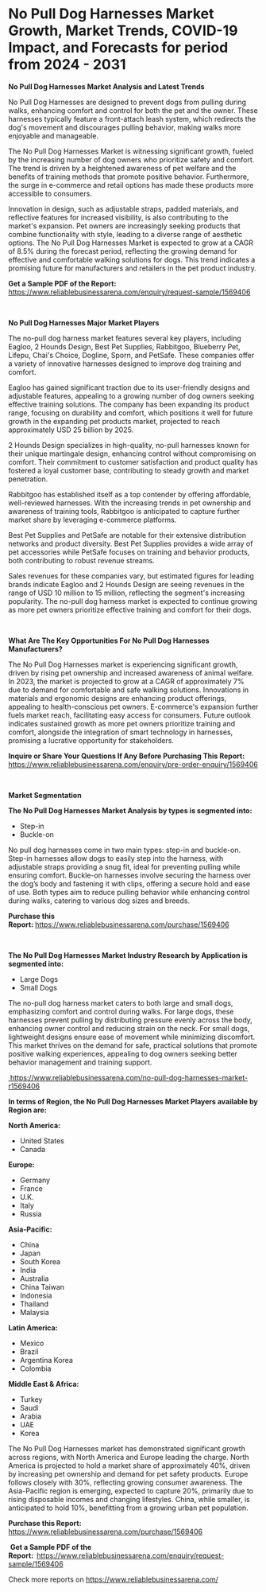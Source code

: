 <p><h1>No Pull Dog Harnesses Market Growth, Market Trends, COVID-19 Impact, and Forecasts for period from 2024 - 2031</h1></p><p><strong>No Pull Dog Harnesses Market Analysis and Latest Trends</strong></p>
<p><p>No Pull Dog Harnesses are designed to prevent dogs from pulling during walks, enhancing comfort and control for both the pet and the owner. These harnesses typically feature a front-attach leash system, which redirects the dog's movement and discourages pulling behavior, making walks more enjoyable and manageable.</p><p>The No Pull Dog Harnesses Market is witnessing significant growth, fueled by the increasing number of dog owners who prioritize safety and comfort. The trend is driven by a heightened awareness of pet welfare and the benefits of training methods that promote positive behavior. Furthermore, the surge in e-commerce and retail options has made these products more accessible to consumers.</p><p>Innovation in design, such as adjustable straps, padded materials, and reflective features for increased visibility, is also contributing to the market's expansion. Pet owners are increasingly seeking products that combine functionality with style, leading to a diverse range of aesthetic options. The No Pull Dog Harnesses Market is expected to grow at a CAGR of 8.5% during the forecast period, reflecting the growing demand for effective and comfortable walking solutions for dogs. This trend indicates a promising future for manufacturers and retailers in the pet product industry.</p></p>
<p><strong>Get a Sample PDF of the Report:&nbsp;</strong> <a href="https://www.reliablebusinessarena.com/enquiry/request-sample/1569406?utm_campaign=1841&utm_medium=2&utm_source=Github&utm_content=ia&utm_term=29122024&utm_id=no-pull-dog-harnesses">https://www.reliablebusinessarena.com/enquiry/request-sample/1569406</a></p>
<p>&nbsp;</p>
<p><strong>No Pull Dog Harnesses Major Market Players</strong></p>
<p><p>The no-pull dog harness market features several key players, including Eagloo, 2 Hounds Design, Best Pet Supplies, Rabbitgoo, Blueberry Pet, Lifepu, Chai's Choice, Dogline, Sporn, and PetSafe. These companies offer a variety of innovative harnesses designed to improve dog training and comfort.</p><p>Eagloo has gained significant traction due to its user-friendly designs and adjustable features, appealing to a growing number of dog owners seeking effective training solutions. The company has been expanding its product range, focusing on durability and comfort, which positions it well for future growth in the expanding pet products market, projected to reach approximately USD 25 billion by 2025.</p><p>2 Hounds Design specializes in high-quality, no-pull harnesses known for their unique martingale design, enhancing control without compromising on comfort. Their commitment to customer satisfaction and product quality has fostered a loyal customer base, contributing to steady growth and market penetration.</p><p>Rabbitgoo has established itself as a top contender by offering affordable, well-reviewed harnesses. With the increasing trends in pet ownership and awareness of training tools, Rabbitgoo is anticipated to capture further market share by leveraging e-commerce platforms.</p><p>Best Pet Supplies and PetSafe are notable for their extensive distribution networks and product diversity. Best Pet Supplies provides a wide array of pet accessories while PetSafe focuses on training and behavior products, both contributing to robust revenue streams.</p><p>Sales revenues for these companies vary, but estimated figures for leading brands indicate Eagloo and 2 Hounds Design are seeing revenues in the range of USD 10 million to 15 million, reflecting the segment's increasing popularity. The no-pull dog harness market is expected to continue growing as more pet owners prioritize effective training and comfort for their dogs.</p></p>
<p>&nbsp;</p>
<p><strong>What Are The Key Opportunities For No Pull Dog Harnesses Manufacturers?</strong></p>
<p><p>The No Pull Dog Harnesses market is experiencing significant growth, driven by rising pet ownership and increased awareness of animal welfare. In 2023, the market is projected to grow at a CAGR of approximately 7% due to demand for comfortable and safe walking solutions. Innovations in materials and ergonomic designs are enhancing product offerings, appealing to health-conscious pet owners. E-commerce's expansion further fuels market reach, facilitating easy access for consumers. Future outlook indicates sustained growth as more pet owners prioritize training and comfort, alongside the integration of smart technology in harnesses, promising a lucrative opportunity for stakeholders.</p></p>
<p><strong>Inquire or Share Your Questions If Any Before Purchasing This Report:</strong> <a href="https://www.reliablebusinessarena.com/enquiry/pre-order-enquiry/1569406?utm_campaign=1841&utm_medium=2&utm_source=Github&utm_content=ia&utm_term=29122024&utm_id=no-pull-dog-harnesses">https://www.reliablebusinessarena.com/enquiry/pre-order-enquiry/1569406</a></p>
<p>&nbsp;</p>
<p><strong>Market Segmentation</strong></p>
<p><strong>The No Pull Dog Harnesses Market Analysis by types is segmented into:</strong></p>
<p><ul><li>Step-in</li><li>Buckle-on</li></ul></p>
<p><p>No pull dog harnesses come in two main types: step-in and buckle-on. Step-in harnesses allow dogs to easily step into the harness, with adjustable straps providing a snug fit, ideal for preventing pulling while ensuring comfort. Buckle-on harnesses involve securing the harness over the dog’s body and fastening it with clips, offering a secure hold and ease of use. Both types aim to reduce pulling behavior while enhancing control during walks, catering to various dog sizes and breeds.</p></p>
<p><strong>Purchase this Report:&nbsp;</strong><a href="https://www.reliablebusinessarena.com/purchase/1569406?utm_campaign=1841&utm_medium=2&utm_source=Github&utm_content=ia&utm_term=29122024&utm_id=no-pull-dog-harnesses">https://www.reliablebusinessarena.com/purchase/1569406</a></p>
<p>&nbsp;</p>
<p><strong>The No Pull Dog Harnesses Market Industry Research by Application is segmented into:</strong></p>
<p><ul><li>Large Dogs</li><li>Small Dogs</li></ul></p>
<p><p>The no-pull dog harness market caters to both large and small dogs, emphasizing comfort and control during walks. For large dogs, these harnesses prevent pulling by distributing pressure evenly across the body, enhancing owner control and reducing strain on the neck. For small dogs, lightweight designs ensure ease of movement while minimizing discomfort. This market thrives on the demand for safe, practical solutions that promote positive walking experiences, appealing to dog owners seeking better behavior management and training support.</p></p>
<p><a href="https://www.reliablebusinessarena.com/no-pull-dog-harnesses-market-r1569406?utm_campaign=1841&utm_medium=2&utm_source=Github&utm_content=ia&utm_term=29122024&utm_id=no-pull-dog-harnesses">&nbsp;https://www.reliablebusinessarena.com/no-pull-dog-harnesses-market-r1569406</a></p>
<p><strong>In terms of Region, the No Pull Dog Harnesses Market Players available by Region are:</strong></p>
<p>
    <p> <strong> North America: </strong>
        <ul>
            <li>United States</li>
            <li>Canada</li>
        </ul>
        </p> 
    <p> <strong> Europe: </strong>
        <ul>
            <li>Germany</li>
            <li>France</li>
            <li>U.K.</li>
            <li>Italy</li>
            <li>Russia</li>
        </ul>
        </p> 
    <p> <strong> Asia-Pacific: </strong>
        <ul>
            <li>China</li>
            <li>Japan</li>
            <li>South Korea</li>
            <li>India</li>
            <li>Australia</li>
            <li>China Taiwan</li>
            <li>Indonesia</li>
            <li>Thailand</li>
            <li>Malaysia</li>
        </ul>
        </p> 
    <p> <strong> Latin America: </strong>
        <ul>
            <li>Mexico</li>
            <li>Brazil</li>
            <li>Argentina Korea</li>
            <li>Colombia</li>
        </ul>
        </p> 
    <p> <strong> Middle East & Africa: </strong>
        <ul>
            <li>Turkey</li>
            <li>Saudi</li>
            <li>Arabia</li>
            <li>UAE</li>
            <li>Korea</li>
        </ul>
    </p>
    </p>
<p><p>The No Pull Dog Harnesses market has demonstrated significant growth across regions, with North America and Europe leading the charge. North America is projected to hold a market share of approximately 40%, driven by increasing pet ownership and demand for pet safety products. Europe follows closely with 30%, reflecting growing consumer awareness. The Asia-Pacific region is emerging, expected to capture 20%, primarily due to rising disposable incomes and changing lifestyles. China, while smaller, is anticipated to hold 10%, benefitting from a growing urban pet population.</p></p>
<p><strong>Purchase this Report: </strong><a href="https://www.reliablebusinessarena.com/purchase/1569406?utm_campaign=1841&utm_medium=2&utm_source=Github&utm_content=ia&utm_term=29122024&utm_id=no-pull-dog-harnesses">https://www.reliablebusinessarena.com/purchase/1569406</a></p>
<p>&nbsp;<strong>Get a Sample PDF of the Report:&nbsp;&nbsp;</strong><a href="https://www.reliablebusinessarena.com/enquiry/request-sample/1569406?utm_campaign=1841&utm_medium=2&utm_source=Github&utm_content=ia&utm_term=29122024&utm_id=no-pull-dog-harnesses">https://www.reliablebusinessarena.com/enquiry/request-sample/1569406</a></p>
<p><strong></strong></p>
<p>Check more reports on <a href="https://www.reliablebusinessarena.com/?utm_campaign=1841&utm_medium=2&utm_source=Github&utm_content=ia&utm_term=29122024&utm_id=no-pull-dog-harnesses">https://www.reliablebusinessarena.com/</a></p>